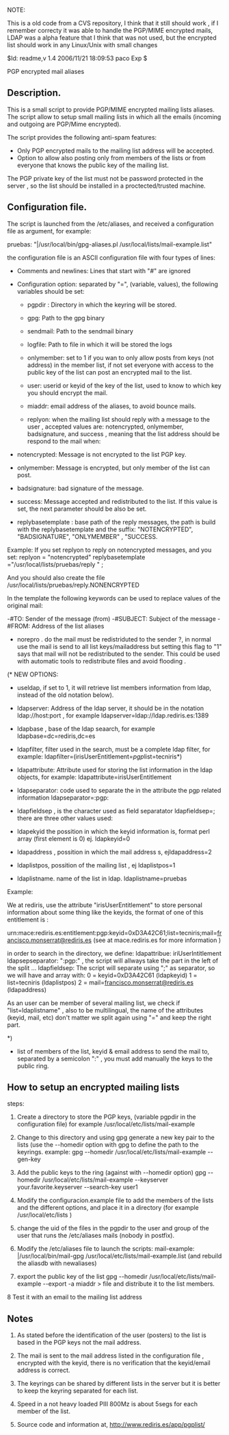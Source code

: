 
NOTE:

 This is a old code from a CVS repository, I think that it still should work , if I remember correcty it was able to handle the PGP/MIME
encrypted mails, LDAP was a alpha feature that I think that was not used, but the encrypted list should work in any Linux/Unix with small changes



$Id: readme,v 1.4 2006/11/21 18:09:53 paco Exp $

 PGP encrypted mail aliases

Description.
-----------

 This is a small script to provide PGP/MIME encrypted mailing lists aliases. The
script allow to setup small mailing lists in which all the emails (incoming and
outgoing are PGP/Mime encrypted).

 The script provides the following anti-spam features:

 - Only PGP encrypted mails to the mailing list address will be accepted.
 - Option to allow also posting only from members of the lists or from everyone
 that knows the public key of the mailing list.
 
  The PGP private key of the list must not be password protected in the
server , so the list should be installed in a proctected/trusted machine.


Configuration file.
-------------------


 The script is launched from the /etc/aliases, and received a configuration
file as argument, for example:

 pruebas: 	"|/usr/local/bin/gpg-aliases.pl /usr/local/lists/mail-example.list"

 the configuration file is an ASCII configuration file with four types of lines:
+ Comments and newlines: Lines that start with "#" are ignored
+ Configuration option: separated by "=", (variable, values), the following
variables should be set:

  - pgpdir : Directory in which the keyring will be stored.
  - gpg: Path to the gpg binary
  - sendmail: Path to the sendmail binary
  - logfile: Path to file in which it will be stored the logs
  - onlymember: set to 1 if you wan to only allow posts from keys (not address) in
    the member list, if not set everyone with access to the public key of the
    list can post an encrypted mail to the list.
  - user: userid or keyid of the key of the list, used to know to which key you should
    encrypt the mail.
  - miaddr: email address of the aliases, to avoid bounce mails.

  - replyon: when the mailing list should reply with a message to the 
user , accepted values are: notencrypted, onlymember, badsignature, and
success , meaning that the list address should be respond to the mail when:
 + notencrypted: Message is not encrypted to the list PGP key.
 + onlymember: Message is encrypted, but only member of the list can post.
 + badsignature: bad signature of the message.
 + success: Message accepted and redistributed to the list.
   If this value is set, the next parameter should be also be set.

  - replybasetemplate : base path of the reply messages, the path
is build with the replybasetemplate and the suffix: "NOTENCRYPTED",
"BADSIGNATURE", "ONLYMEMBER" , "SUCCESS.

 Example: If you set replyon to reply on notencrypted messages, and
 you set:
	replyon = "notencrypted"
	replybasetemplate ="/usr/local/lists/pruebas/reply " ;
	
 And you should also create the file /usr/local/lists/pruebas/reply.NONENCRYPTED

 In the template the following keywords can be used to replace values of
the original mail:

 -#TO: Sender of the message (from)
 -#SUBJECT: Subject of the message
 -#FROM: Address of the list aliases

  - norepro .  do the mail must be redistriduted to the sender ?, in normal
use the mail is send to all list keys/mailaddress but setting this flag
to "1" says that mail will not be redistributed to the sender. This could be
used with automatic tools to redistribute files and avoid flooding .

(* NEW OPTIONS:
 -  useldap, if set to 1, it will retrieve list members information from ldap, instead of the
  old notation below).
 - ldapserver: Address of the ldap server, it should be in the notation ldap://host:port , for
 example  ldapserver=ldap://ldap.rediris.es:1389

 - ldapbase , base of the ldap seaarch, for example ldapbase=dc=rediris,dc=es
 - ldapfilter, filter used in the search, must be a complete ldap filter, for example:
ldapfilter=(irisUserEntitlement=*pgp*list=tecniris*)

 - ldapattribute: Attribute used for storing the list information in  the ldap objects, for example:
    ldapattribute=irisUserEntitlement
 - ldapseparator: code used to separate the in the attribute the pgp related information 
	ldapseparator=:pgp:
 - ldapfieldsep , is the character used as field separatator ldapfieldsep=; there are three other values used:
 -  ldapekyid the possition  in which the keyid information is, format perl array (first element is 0) ej. ldapkeyid=0
 -  ldapaddress , possition in which the mail address s, ejldapaddress=2
 - ldaplistpos, possition of the mailing list , ej ldaplistpos=1 
 -  ldaplistname. name of the list in ldap.  ldaplistname=pruebas

 Example:
 
 We at rediris, use the attribute "irisUserEntitlement" to store personal information about some thing like the keyids,
 the format of one of this entitlement is :

   urn:mace:rediris.es:entitlement:pgp:keyid=0xD3A42C61;list=tecniris;mail=francisco.monserrat@rediris.es
 (see at mace.rediris.es for more information )
 
 in order to search in the directory, we define:
  ldapattribue: iriUserIntitlement 
  ldapsepseparator: ":pgp:" , the script will allways take the part in the left of the split ...
  ldapfieldsep: The script will separate using ";" as separator, so we will have and
 array with:
   0 = keyid=0xD3A42C61  (ldapkeyid)
   1 = list=tecniris     (ldaplistpos)
   2 = mail=francisco.monserrat@rediris.es (ldapaddress)

 As an user can be member of several mailing list, we check if "list=ldaplistname" , also to be multilingual, the name of the
attributes (keyid, mail, etc) don't matter we split again using "=" and keep the right part.

*)




  - list of members of the list, keyid & email address to send the mail to,
separated by a semicolon ":" , you must add manually the keys to the public
ring.


How to setup an encrypted mailing lists
---------------------------------------

 steps:

1. Create a directory to store the PGP keys, (variable pgpdir in the configuration file)
 for example /usr/local/etc/lists/mail-example

2. Change to this directory and using gpg generate a new key pair 
to the lists (use the --homedir option with gpg to define the 
path to the keyrings. example:
 gpg --homedir /usr/local/etc/lists/mail-example --gen-key 


3. Add the public keys to the ring (against with --homedir option)
  gpg --homedir /usr/local/etc/lists/mail-example --keyserver your.favorite.keyserver --search-key user1  

4. Modify the configuracion.example file to add the members of the
lists and the different options, and place it in a directory
(for example /usr/local/etc/lists )


5. change the uid of the files in the pgpdir to the user and group
of the user that runs the /etc/aliases mails (nobody in postfix).

6. Modify the /etc/aliases file to launch the scripts:
 mail-example: |/usr/local/bin/mail-gpg /usr/local/etc/lists/mail-example.list
(and rebuild the aliasdb with newaliases)

7. export the public key of the list 
   gpg --homedir /usr/local/etc/lists/mail-example --export -a miaddr > file
 and distribute it to the list members.

8 Test it with an email to the mailing list address


Notes
-----

1. As stated before the identification of the user (posters) to the list is
based in the PGP keys not the mail address.

2. The mail is sent to the mail address listed in the configuration file ,
encrypted with the keyid, there is no verification that the keyid/email address
is correct.

3. The keyrings can be shared by different lists in the server but it is better
to keep the keyring separated for each list.

4. Speed in a not heavy loaded PIII 800Mz is about 5segs for each member of the
list.

5. Source code and information at, http://www.rediris.es/app/pgplist/

